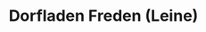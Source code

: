 ---
title: "Dorfladen Freden (Leine)"
url: /freden-leine/dorfladen-freden-leine/
shop: Supermarkt
---